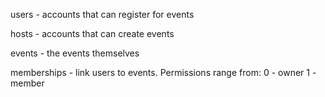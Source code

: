 users - accounts that can register for events

hosts - accounts that can create events

events - the events themselves

memberships - link users to events. 
Permissions range from:
0 - owner
1 - member